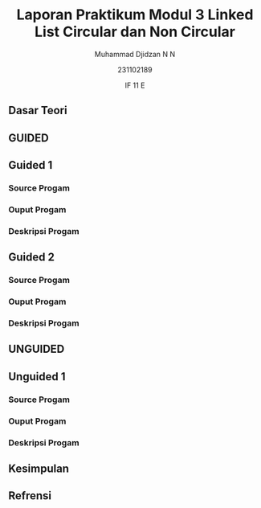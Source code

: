 # <h1 align="center">Laporan Praktikum Modul 3 Linked List Circular dan Non Circular </h1>
<p align="center">Muhammad Djidzan N N</p>
<p align="center">231102189</p>
<p align="center">IF 11 E</p>

## Dasar Teori

## GUIDED

## Guided 1

### Source Progam

### Ouput Progam

### Deskripsi Progam

## Guided 2

### Source Progam

### Ouput Progam

### Deskripsi Progam

## UNGUIDED

## Unguided 1

### Source Progam

### Ouput Progam

### Deskripsi Progam

## Kesimpulan

## Refrensi
